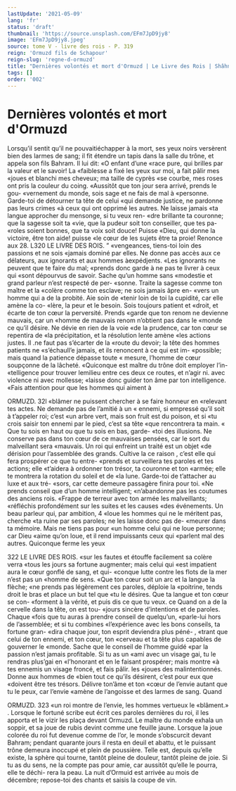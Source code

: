 ```yaml
---
lastUpdate: '2021-05-09'
lang: 'fr'
status: 'draft'
thumbnail: 'https://source.unsplash.com/EFm7JpD9jy8'
image: 'EFm7JpD9jy8.jpeg'
source: tome V - livre des rois - P. 319
reign: 'Ormuzd fils de Schapour'
reign-slug: 'regne-d-ormuzd'
title: "Dernières volontés et mort d'Ormuzd | Le Livre des Rois | Shâhnâmeh"
tags: []
order: '002'
---
```


<!-- LTeX: language=fr -->

# Dernières volontés et mort d'Ormuzd

Lorsqu’il sentit qu’il ne pouvaitiéchapper à la
mort, ses yeux noirs versèrent bien des larmes de sang; il fit étendre un tapis dans la salle du trône,
et appela son fils Bahram. Il lui dit: «O enfant d’une «race pure, qui brilles par la valeur et le savoir! La «faiblesse a fixé les yeux sur moi, a fait pâlir mes «joues et blanchi mes cheveux; ma taille de cyprès «se courbe, mes roses ont pris la couleur du coing. «Aussitôt que ton jour sera arrivé, prends le gou- «vernement du monde, sois sage et ne fais de mal à «personne. Garde-toi de détourner ta tête de celui «qui demande justice, ne pardonne pas leurs crimes «à ceux qui ont opprimé les autres. Ne laisse jamais
«ta langue approcher du mensonge, si tu veux ren- «dre brillante ta couronne; que la sagesse soit ta «vie, que la pudeur soit ton conseiller, que tes pa- «roles soient bonnes, que ta voix soit douce! Puisse «Dieu, qui donne la victoire, être ton aide! puisse «le cœur de les sujets être ta proie! Renonce aux 28.
L320 LE LIVRE DES ROIS. ” «vengeances, tiens-toi loin des passions et ne sois «jamais dominé par elles. Ne donne pas accès aux
ce délateurs, aux ignorants et aux hommes àexpédjents.
«Les ignorants ne peuvent que te faire du mal; «prends donc garde à ne pas te livrer à ceux qui «sont dépourvus de savoir. Sache qu’un homme sans
«modestie et grand parleur n’est respecté de per- «sonne. Traite la sagesse comme ton maître et la «colère comme ton esclave; ne sois jamais âpre en- «vers un homme qui a de la probité. Aie soin de «tenir loin de toi la cupidité, car elle amène la co- «lère, la peur et le besoin. Sois toujours patient et «droit, et écarte de ton cœur la perversité. Prends «garde que ton renom ne devienne mauvais, car un «homme de mauvais renom n’obtient pas dans le «monde ce qu’il désire. Ne dévie en rien de la voie
«de la prudence, car ton cœur se repentira de «la précipitation, et la résolution lente amène
«les actions justes. Il .ne faut pas s’écarter de la «route du devoir; la tête des hommes patients ne «s’échaull’e jamais, et ils renoncent à ce qui est im-
«possible; mais quand la patience dépasse toute « mesure, l’homme de cœur soupçonne de la lâcheté.
«Quiconque est maître du trône doit employer l’in- «telligence pour trouver lemilieu entre ces deux ce routes, et n’agir ni. avec violence ni avec mollesse; «laisse donc guider ton âme par ton intelligence. «Fais attention pour que les hommes qui aiment à

ORMUZD. 32l «blâmer ne puissent chercher à se faire honneur en
«relevant tes actes. Ne demande pas de l’amitié à un « ennemi, si empressé qu’il soit à t’appeler roi; c’est
«un arbre vert, mais son fruit est du poison, et si «tu crois saisir ton ennemi par le pied, c’est sa tête «que rencontrera ta main.
« Que tu sois en haut ou que tu sois en bas, garde- «toi des illusions. Ne conserve pas dans ton cœur de ce mauvaises pensées, car le sort du malveillant sera «mauvais. Un roi qui enfreint un traité est un objet «de dérision pour l’assemblée des grands. Cultive la
ce raison , c’est elle qui fera prospérer ce que tu entre- «prends et surveillera tes paroles et tes actions; elle «t’aidera à ordonner ton trésor, ta couronne et ton «armée; elle te montrera la rotation du soleil et de «la lune. Garde-toi de t’attacher au luxe et aux tré- «sors, car cette demeure passagère finira pour toi. «Ne prends conseil que d’un homme intelligent; «n’abandonne pas les coutumes des anciens rois. «Frappe de terreur avec ton armée les malveillants; «réfléchis profondément sur les suites et les causes
«des événements. Un beau parleur qui, par ambition,
4
«loue les hommes qui ne le méritent pas, cherche
«ta ruine par ses paroles; ne les laisse donc pas de- «meurer dans ta mémoire. Mais ne tiens pas pour «un homme celui qui ne loue personne; car Dieu «aime qu’on loue, et il rend impuissants ceux qui «parlent mal des autres. Quiconque ferme les yeux

322 LE LIVRE DES ROIS.
«sur les fautes et étouffe facilement sa colère verra
«tous les jours sa fortune augmenter; mais celui qui «est impatient aura le cœur gonflé de sang, et qui- «conque lutte contre les flots de la mer n’est pas un «homme de sens.
«Que ton cœur soit un arc et la langue la flèche; «ne prends pas légèrement ces paroles, déploie la «poitrine, tends droit le bras et place un but tel que «tu le désires. Que ta langue et ton cœur se con- «forment à la vérité, et puis dis ce que tu veux.
ce Quand on a de la cervelle dans la tête, on est tou- «jours sincère d’intentions et de paroles. Chaque
«fois que tu auras à prendre conseil de quelqu’un, «parle-lui hors de l’assemblée; et si tu combines «l’expérience avec les bons conseils, ta fortune gran-
«dira chaque jour, ton esprit deviendra plus péné- , «trant que celui de ton ennemi, et ton cœur, ton
«cerveau et ta tête plus capables de gouverner le «monde. Sache que le conseil de l’homme guidé «par la passion n’est jamais profitable. Si tu as un «ami avec un visage gai, tu le rendras plus’gai en «l’honorant et en le faisant prospérer; mais montre
«à tes ennemis un visage froncé, et fais pâlir. les «joues des malintentionnés. Donne aux hommes de «bien tout ce qu’ils désirent, c’est pour eux que «doivent être tes trésors. Délivre ton’âme et ton
«cœur de l’envie autant que tu le peux, car l’envie «amène de l’angoisse et des larmes de sang. Quand

ORMUZD. 323 «un roi montre de l’envie, les hommes vertueux le
«blâment.» .
Lorsque le fortuné scribe eut écrit ces paroles
dernières du roi, il les apporta et le vizir les plaça devant Ormuzd. Le maître du monde exhala un soppir, et sa joue de rubis devint comme une feuille jaune. Lorsque la joue colorée du roi fut devenue comme de l’or, le monde s’obscurcit devant Bahram; pendant quarante jours il resta en deuil et abattu, et le puissant trône demeura inoccupé et plein de poussière. Telle est, depuis qu’elle existe, la sphère
qui tourne, tantôt pleine de douleur, tantôt pleine
de joie. Si tu as du sens, ne la compte pas pour amie, car aussitôt qu’elle le pourra, elle te déchi-
rera la peau. La nuit d’Ormuid est arrivée au mois
de décembre; repose-toi des chants et saisis la coupe
de vin.
